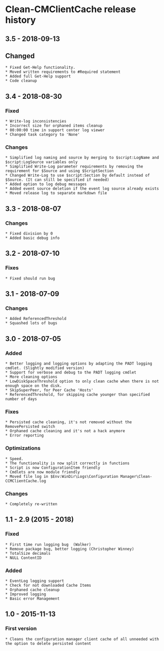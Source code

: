 # Clean-CMClientCache release history

## 3.5 - 2018-09-13

## Changed

    * Fixed Get-Help functionality.
    * Moved written requirements to #Required statement
    * Added full Get-Help support
    * Code cleanup

## 3.4 - 2018-08-30

### Fixed

    * Write-log inconsistencies
    * Incorrect size for orphaned items cleanup
    * 00:00:00 time in support center log viewer
    * Changed task category to 'None'

### Changes

    * Simplified log naming and source by merging to $script:LogName and $script:LogSource variables only
    * Simplified Write-Log parameter requirements by removing the requirement for $Source and using $ScriptSection
    * Changed Write-Log to use $script:Section by default instead of $Source. (It can still be specified if needed)
    * Added option to log debug messages
    * Added event source deletion if the event log source already exists
    * Moved release log to separate markdown file

## 3.3 - 2018-08-07

### Changes

    * Fixed division by 0
    * Added basic debug info

## 3.2 - 2018-07-10

### Fixes

    * Fixed should run bug

## 3.1 - 2018-07-09

### Changes

    * Added ReferencedThreshold
    * Squashed lots of bugs

## 3.0 - 2018-07-05

### Added

    * Better logging and logging options by adapting the PADT logging cmdlet. (Slightly modified version)
    * Support for verbose and debug to the PADT logging cmdlet
    * More cleaning options
    * LowDiskSpaceThreshold option to only clean cache when there is not enough space on the disk.
    * SkipSuperPeer, for Peer Cache 'Hosts'
    * ReferencedThreshold, for skipping cache younger than specified number of days

### Fixes

    * Persisted cache cleaning, it's not removed without the RemovePersisted switch
    * Orphaned cache cleaning and it's not a hack anymore
    * Error reporting

### Optimizations

    * Speed.
    * The functionality is now split correctly in functions
    * Script is now ConfigurationItem friendly
    * Cmdlets are now module friendly
    * Moved file log in $Env:WinDir\Logs\Configuration Manager\Clean-CCMClientCache.log

### Changes

    * Completely re-written

## 1.1 - 2.9 (2015 - 2018)

### Fixed

    * First time run logging bug  (Walker)
    * Remove package bug, better logging (Christopher Winney)
    * TotalSize decimals
    * NULL ContentID

### Added

    * EventLog logging support
    * Check for not downloaded Cache Items
    * Orphaned cache cleanup
    * Improved logging
    * Basic error Management

## 1.0 - 2015-11-13

### First version

    * Cleans the configuration manager client cache of all unneeded with the option to delete persisted content